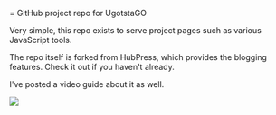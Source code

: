 = GitHub project repo for UgotstaGO

Very simple, this repo exists to serve project pages such as various JavaScript tools.

The repo itself is forked from HubPress, which provides the blogging features. Check it out if you haven't already.

I've posted a video guide about it as well.

[<img src="http://img.youtube.com/vi/-gLCX9THFX0/mqdefault.jpg">](https://www.youtube.com/watch?v=-gLCX9THFX0)